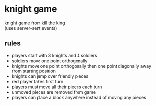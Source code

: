 # knight game
knight game from kill the king  
(uses server-sent events)

## rules
- players start with 3 knights and 4 soldiers
- soldiers move one point orthogonally
- knights move one point orthogonally then one point diagonally away from starting position
- knights can jump over friendly pieces
- red player takes first turn
- players must move all their pieces each turn
- unmoved pieces are removed from game
- players can place a block anywhere instead of moving any pieces
